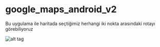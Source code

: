 # google_maps_android_v2
Bu uygulama ile haritada seçtiğimiz herhangi iki nokta arasındaki rotayı görebiliyoruz

![alt tag](http://i.imgur.com/JxHxJvB.png?1)
